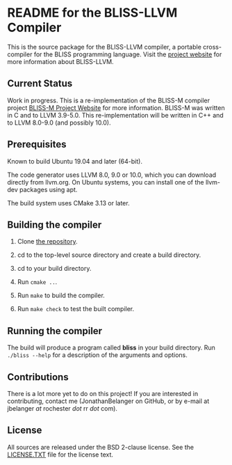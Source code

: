 README for the BLISS-LLVM Compiler
===============================

This is the source package for the BLISS-LLVM compiler, a portable
cross-compiler for the BLISS programming language.
Visit the [project website](http://madisongh.github.io/blissc)
for more information about BLISS-LLVM.

Current Status
--------------

Work in progress.  This is a re-implementation of the BLISS-M compiler
project [BLISS-M Project Website](http://madisongh.github.io/blissc) for
more information.  BLISS-M was written in C and to LLVM 3.9-5.0.  This
re-implementation will be written in C++ and to LLVM 8.0-9.0 (and possibly
10.0).

Prerequisites
-------------

Known to build Ubuntu 19.04 and later (64-bit).

The code generator uses LLVM 8.0, 9.0 or 10.0, which you can download
directly from llvm.org.  On Ubuntu systems, you can install one
of the llvm-dev packages using apt.

The build system uses CMake 3.13 or later.

Building the compiler
---------------------

1. Clone [the repository]().

2. cd to the top-level source directory and create a build directory.

3. cd to your build directory.

4. Run `cmake ..`.

5. Run `make` to build the compiler.

6. Run `make check` to test the built compiler.


Running the compiler
--------------------

The build will produce a program called **bliss** in your build
directory.  Run `./bliss --help` for a description of the arguments
and options.


Contributions
-------------

There is a lot more yet to do on this project!  If you are interested
in contributing, contact me (JonathanBelanger on GitHub, or by e-mail at
jbelanger _at_ rochester _dot_ rr _dot_ com).

License
-------
All sources are released under the BSD 2-clause license.  See the
[LICENSE.TXT]()
file for the license text.
